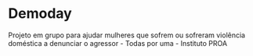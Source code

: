 # Demoday
Projeto em grupo para ajudar mulheres que sofrem ou sofreram violência doméstica a denunciar o agressor - Todas por uma - Instituto PROA
